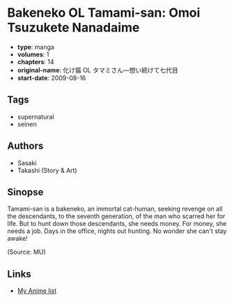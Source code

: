 # Bakeneko OL Tamami-san: Omoi Tsuzukete Nanadaime

-   **type**: manga
-   **volumes**: 1
-   **chapters**: 14
-   **original-name**: 化け猫 OL タマミさん―想い続けて七代目
-   **start-date**: 2009-08-16

## Tags

-   supernatural
-   seinen

## Authors

-   Sasaki
-   Takashi (Story & Art)

## Sinopse

Tamami-san is a bakeneko, an immortal cat-human, seeking revenge on all the descendants, to the seventh generation, of the man who scarred her for life. But to hunt down those descendants, she needs money. For money, she needs a job. Days in the office, nights out hunting. No wonder she can't stay awake!

(Source: MU)

## Links

-   [My Anime list](https://myanimelist.net/manga/85573/Bakeneko_OL_Tamami-san__Omoi_Tsuzukete_Nanadaime)
